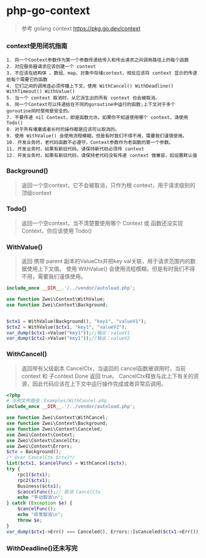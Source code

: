 # php-go-context
> 参考 golang context https://pkg.go.dev/context

### context使用闭坑指南
```
1. 将一个Context参数作为第一个参数传递给传入和传出请求之间调用路径上的每个函数
2. 对应服务器请求应该创建一个 context 
3. 不应该在结构体 、数组、map、对象中存储context，相反应该将 context 显示的传递给每个需要它的函数
4. 它们之间的调用连必须传播上下文，使用 WithCancel() WithDeadline() WithTimeout() WithValue()
5. 当一个 context 取消时，从它派生出的所有 context 也会被取消。
6. 同一个Context可以传递给在不同的goroutine中运行的函数;上下文对于多个goroutine同时使用是安全的。
7. 不要传递 nil Context，即是函数允许。如果你不知道使用哪个 context，请使用 Todo()
8. 对于所有堵塞或者长时的操作都是应该可以取消的。
9. 使用 WithValue() 会使用流程模糊，但是有时我们不得不用，需要我们谨慎使用。
10. 开发业务时，老代码函数不必遵守，Context参数作为老函数的第一个参数。
11. 开发业务时，如果有新旧代码，请保持新代码必须传 context
12. 开发业务时，如果有新旧代码，请保持老代码没有传递 context 做兼容，如设置默认值
```

###  Background()
> 返回一个空context，它不会被取消，只作为根 context，用于请求级别的 顶级context

###  Todo()
> 返回一个空context，当不清楚要使用哪个 Context 或 函数还没实现 Context，你应该使用 Todo()

### WithValue()
> 返回 携带 parent 副本的ValueCtx并把key val关联，用于请求范围内的数据使用上下文值。
> 使用 WithValue() 会使用流程模糊，但是有时我们不得不用，需要我们谨慎使用。
```php
include_once __DIR__.'/../vendor/autoload.php';

use function Zwei\Context\WithValue;
use function Zwei\Context\Background;


$ctx1 = WithValue(Background(), "key1", "valueV1");
$ctx2 = WithValue($ctx1, "key1", "valueV2");
var_dump($ctx1->Value("key1"));//输出：valueV1
var_dump($ctx2->Value("key1"));//输出：valueV2
```

### WithCancel()
> 返回带有父级副本 CancelCtx，当返回的 cancel函数被调用时，当前 context 和 子context Done 返回 true。
> CancelCtx释放与此上下有关的资源，因此代码应该在上下文中运行操作完成或者异常后调用。
```php
<?php
# 示例文件路径：Examples/WithCancel.php
include_once __DIR__.'/../vendor/autoload.php';

use function Zwei\Context\WithCancel;
use function Zwei\Context\Background;
use function Zwei\Context\Canceled;
use Zwei\Context\Context;
use Zwei\Context\CancelCtx;
use Zwei\Context\Errors;
$ctx = Background();
/* @var CancelCtx $ctx1*/
list($ctx1, $cancelFunc) = WithCancel($ctx);
try {
    rpc1($ctx1);
    rpc2($ctx1);
    Business($ctx1);
    $cancelFunc();// 取消 CancelCtx
    echo "手动取消\n";
} catch (Exception $e) {
    $cancelFunc();
    echo "异常取消\n";
    throw $e;
}
var_dump($ctx1->Err() === Canceled(), Errors::IsCanceled($ctx1->Err()));//结果为： true, true

```

### WithDeadline()还未写完
> 